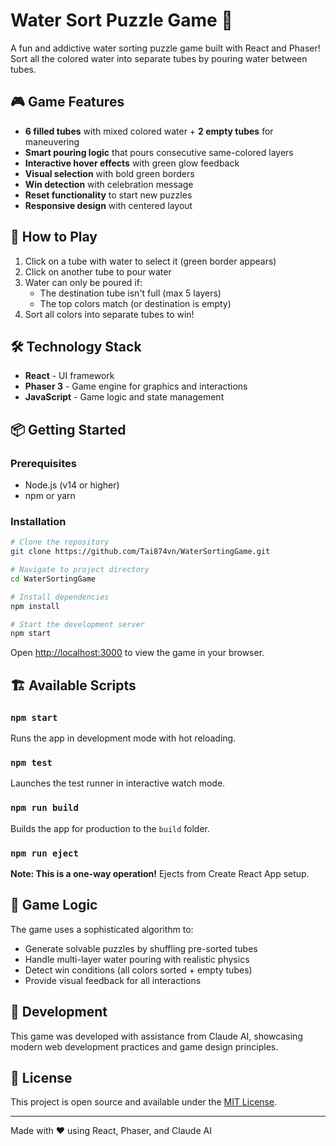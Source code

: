 # Water Sort Puzzle Game 🧪

A fun and addictive water sorting puzzle game built with React and Phaser! Sort all the colored water into separate tubes by pouring water between tubes.

## 🎮 Game Features

- **6 filled tubes** with mixed colored water + **2 empty tubes** for maneuvering
- **Smart pouring logic** that pours consecutive same-colored layers
- **Interactive hover effects** with green glow feedback
- **Visual selection** with bold green borders
- **Win detection** with celebration message
- **Reset functionality** to start new puzzles
- **Responsive design** with centered layout

## 🚀 How to Play

1. Click on a tube with water to select it (green border appears)
2. Click on another tube to pour water
3. Water can only be poured if:
   - The destination tube isn't full (max 5 layers)
   - The top colors match (or destination is empty)
4. Sort all colors into separate tubes to win!

## 🛠️ Technology Stack

- **React** - UI framework
- **Phaser 3** - Game engine for graphics and interactions
- **JavaScript** - Game logic and state management

## 📦 Getting Started

### Prerequisites
- Node.js (v14 or higher)
- npm or yarn

### Installation

```bash
# Clone the repository
git clone https://github.com/Tai874vn/WaterSortingGame.git

# Navigate to project directory
cd WaterSortingGame

# Install dependencies
npm install

# Start the development server
npm start
```

Open [http://localhost:3000](http://localhost:3000) to view the game in your browser.

## 🏗️ Available Scripts

### `npm start`
Runs the app in development mode with hot reloading.

### `npm test`
Launches the test runner in interactive watch mode.

### `npm run build`
Builds the app for production to the `build` folder.

### `npm run eject`
**Note: This is a one-way operation!** Ejects from Create React App setup.

## 🎯 Game Logic

The game uses a sophisticated algorithm to:
- Generate solvable puzzles by shuffling pre-sorted tubes
- Handle multi-layer water pouring with realistic physics
- Detect win conditions (all colors sorted + empty tubes)
- Provide visual feedback for all interactions

## 🤖 Development

This game was developed with assistance from Claude AI, showcasing modern web development practices and game design principles.

## 📄 License

This project is open source and available under the [MIT License](LICENSE).

---

Made with ❤️ using React, Phaser, and Claude AI